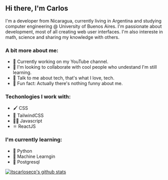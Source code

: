 ## Hi there, I'm Carlos

I'm a developer from Nicaragua, currently living in Argentina and studying computer engineering @ University of Buenos Aires. I'm passionate about development, most of all creating web user interfaces. I'm also intereste in math, science and sharing my knowledge with others.

### A bit more about me:

- 🚧 Currently working on my YouTube channel.
- 🧠 I'm looking to collaborate with cool people who undestand I'm still learning.
- 💾 Talk to me about tech, that's what I love, tech.
- 🤬 Fun fact: Actually there's nothing funny about me.

### Techonlogies I work with:

- 🖌️ CSS
- 🦢 TailwindCSS
- 👨‍💻 Javascript
- ⚛️ ReactJS

### I'm currently learning:

- 🐍 Python
- 🤖 Machine Learngin
- 🐘 Postgresql

[![itscarlosecp's github stats](https://github-readme-stats.vercel.app/api?username=itscarlosecp)](https://github.com/anuraghazra/github-readme-stats)

[profile]: https://github.com/itscarlosecp
